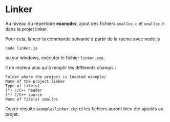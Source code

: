 # Linker

Au niveau du répertoire __example/__, ajout des fichiers `smalloc.c` et `smalloc.h` dans le projet linker.

Pour cela, lancer la commande suivante à partir de la racine avec node.js

``` shell
node linker.js
```

ou sur windows, exécuter le fichier `linker.exe`.

Il ne restera plus qu'à remplir les différents champs :  

```
Folder where the project is located example/
Name of the project linker
Type of file(s)
(*) C/C++ header
(*) C/C++ source
Name of file(s) smalloc
```

Ouvrir ensuite `example/linker.cbp` et les fichiers auront bien été ajoutés au projet.